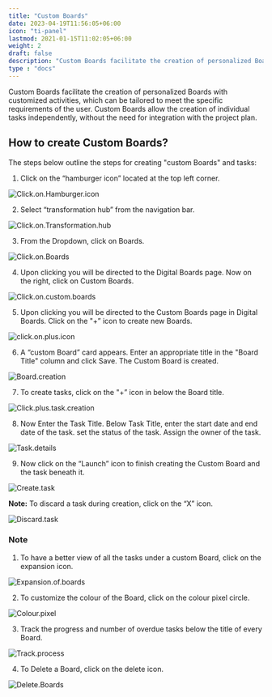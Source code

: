 ```yaml
---
title: "Custom Boards"
date: 2023-04-19T11:56:05+06:00
icon: "ti-panel"
lastmod: 2021-01-15T11:02:05+06:00
weight: 2
draft: false
description: "Custom Boards facilitate the creation of personalized Boards with customized activities, which can be tailored to meet the specific requirements of the user.Custom Boards allow the creation of individual tasks independently, without the need for integration with the project plan. "
type : "docs"
---
```

Custom Boards facilitate the creation of personalized Boards with customized activities, which can be tailored to meet the specific requirements of the user. Custom Boards allow the creation of individual tasks independently, without the need for integration with the project plan.

## How to create Custom Boards?

The steps below outline the steps for creating "custom Boards" and tasks:

1. Click on the “hamburger icon” located at the top left corner.

![Click.on.Hamburger.icon](https://storage.googleapis.com/ktern-public-files/product-documentation/Boards/1_Click_On_Hamburger_Icon.png
)

2.	Select “transformation hub” from the navigation bar.

![Click.on.Transformation.hub](https://storage.googleapis.com/ktern-public-files/product-documentation/Boards/2_Click_On_Transformation_Hub.png
)

3.	From the Dropdown, click on Boards.

![Click.on.Boards](https://storage.googleapis.com/ktern-public-files/product-documentation/Boards/3_Click_on_Boards.png
)

4.	Upon clicking you will be directed to the Digital Boards page. Now on the right, click on Custom Boards.

![Click.on.custom.boards](https://storage.googleapis.com/ktern-public-files/product-documentation/Boards/4_Click_On_Custom_Boards.png
)

5.	Upon clicking you will be directed to the Custom Boards page in Digital Boards. Click on the "+” icon to create new Boards.

![click.on.plus.icon](https://storage.googleapis.com/ktern-public-files/product-documentation/Boards/5_Click_On_Plus_Icon.png
)

6.	A “custom Board” card appears. Enter an appropriate title in the "Board Title" column and click Save. The Custom Board is created.

![Board.creation](https://storage.googleapis.com/ktern-public-files/product-documentation/Boards/6_Board_Creation.png
)

7.	To create tasks, click on the "+” icon in below the Board title.

![Click.plus.task.creation](https://storage.googleapis.com/ktern-public-files/product-documentation/Boards/7_Click_Plus_Task_Creation.png
)

8.	Now Enter the Task Title. Below Task Title, enter the start date and end date of the task. set the status of the task.  Assign the owner of the task.

![Task.details](https://storage.googleapis.com/ktern-public-files/product-documentation/Boards/8_Task_Details.png
)

9.	Now click on the “Launch” icon to finish creating the Custom Board and the task beneath it.

![Create.task](https://storage.googleapis.com/ktern-public-files/product-documentation/Boards/9_Create_Task.png
)


<b>Note:</b> To discard a task during creation, click on the “X” icon.

![Discard.task](https://storage.googleapis.com/ktern-public-files/product-documentation/Boards/10_Disard_task.png
)

### Note 

1.	To have a better view of all the tasks under a custom Board, click on the expansion icon.

![Expansion.of.boards](https://storage.googleapis.com/ktern-public-files/product-documentation/Boards/11_Expansion_Of_Board.png
)

2.	To customize the colour of the Board, click on the colour pixel circle.

![Colour.pixel](https://storage.googleapis.com/ktern-public-files/product-documentation/Boards/12_Colour_pixel.png
)

3.	Track the progress and number of overdue tasks below the title of every Board.

![Track.process](https://storage.googleapis.com/ktern-public-files/product-documentation/Boards/13_Track_progress.png
)

4.	To Delete a Board, click on the delete icon.

![Delete.Boards](https://storage.googleapis.com/ktern-public-files/product-documentation/Boards/14_Delete_Board.png
)
